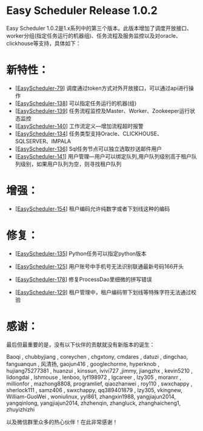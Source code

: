 Easy Scheduler Release 1.0.2
===
Easy Scheduler 1.0.2是1.x系列中的第三个版本。此版本增加了调度开放接口、worker分组(指定任务运行的机器组)、任务流程及服务监控以及对oracle、clickhouse等支持，具体如下：

新特性：
===
- [[EasyScheduler-79](https://github.com/analysys/EasyScheduler/issues/79)] 调度通过token方式对外开放接口，可以通过api进行操作
- [[EasyScheduler-138](https://github.com/analysys/EasyScheduler/issues/138)] 可以指定任务运行的机器(组)
- [[EasyScheduler-139](https://github.com/analysys/EasyScheduler/issues/139)] 任务流程监控及Master、Worker、Zookeeper运行状态监控
- [[EasyScheduler-140](https://github.com/analysys/EasyScheduler/issues/140)] 工作流定义—增加流程超时报警
- [[EasyScheduler-134](https://github.com/analysys/EasyScheduler/issues/134)] 任务类型支持Oracle、CLICKHOUSE、SQLSERVER、IMPALA
- [[EasyScheduler-136](https://github.com/analysys/EasyScheduler/issues/136)] Sql任务节点可以独立选取抄送邮件用户 
- [[EasyScheduler-141](https://github.com/analysys/EasyScheduler/issues/141)] 用户管理—用户可以绑定队列,用户队列级别高于租户队列级别，如果用户队列为空，则寻找租户队列 



增强：
===
- [[EasyScheduler-154](https://github.com/analysys/EasyScheduler/issues/154)] 租户编码允许纯数字或者下划线这种的编码


修复：
===
- [[EasyScheduler-135](https://github.com/analysys/EasyScheduler/issues/135)] Python任务可以指定python版本

- [[EasyScheduler-125](https://github.com/analysys/EasyScheduler/issues/125)] 用户账号中手机号无法识别联通最新号码166开头

- [[EasyScheduler-178](https://github.com/analysys/EasyScheduler/issues/178)] 修复ProcessDao里细微的拼写错误 

- [[EasyScheduler-129](https://github.com/analysys/EasyScheduler/issues/129)] 租户管理中，租户编码带下划线等特殊字符无法通过校验 


感谢：
===
最后但最重要的是，没有以下伙伴的贡献就没有新版本的诞生：

Baoqi , chubbyjiang , coreychen , chgxtony, cmdares , datuzi , dingchao, fanguanqun , 风清扬, gaojun416 , googlechorme, hyperknob , hujiang75277381 , huanzui , kinssun, ivivi727 ,jimmy, jiangzhx , kevin5210 , lidongdai , lshmouse , lenboo, lyf198972 , lgcareer , lzy305 ,  moranrr ,  millionfor , mazhong8808, programlief, qiaozhanwei , roy110 , swxchappy , sherlock111 , samz406 , swxchappy, qq389401879 , lzy305,  vkingnew, William-GuoWei , woniulinux, yyl861, zhangxin1988, yangjiajun2014, yangqinlong, yangjiajun2014, zhzhenqin, zhangluck, zhanghaicheng1, zhuyizhizhi  

以及微信群里众多的热心伙伴！在此非常感谢！










